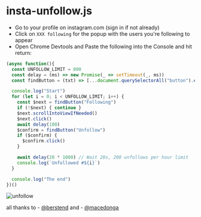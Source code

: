 # insta-unfollow.js

- Go to your profile on instagram.com (sign in if not already)
- Click on `XXX following` for the popup with the users you're following to appear
- Open Chrome Devtools and Paste the following into the Console and hit return:
```js
(async function(){
  const UNFOLLOW_LIMIT = 800
  const delay = (ms) => new Promise(_ => setTimeout(_, ms))
  const findButton = (txt) => [...document.querySelectorAll("button").entries()].map(([pos, btn]) => btn).filter(btn => btn.innerText === txt)[0]

  console.log("Start")
  for (let i = 0; i < UNFOLLOW_LIMIT; i++) {
    const $next = findButton("Following")          
    if (!$next) { continue }
    $next.scrollIntoViewIfNeeded()  
    $next.click()
    await delay(100)
    $confirm = findButton("Unfollow")    
    if ($confirm) {
      $confirm.click()
    }

    await delay(20 * 1000) // Wait 20s, 200 unfollows per hour limit
    console.log(`Unfollowed #${i}`)
  }

  console.log("The end")
})()
```

![unfollow](https://github.com/user-attachments/assets/a1be661f-8ff7-4a16-9f3a-04b3a8d091f8)


all thanks to - [@berstend](https://github.com/berstend) and - [@macedonga](https://github.com/macedonga)
